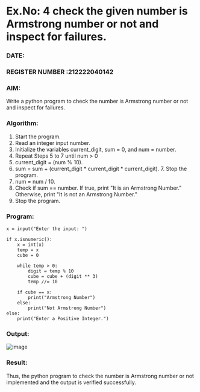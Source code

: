 # Ex.No: 4 check the given number is Armstrong number or not and inspect for failures.

### DATE:                                                                            
### REGISTER NUMBER :212222040142 


### AIM: 
Write a python program to check the number is Armstrong number or not and inspect for failures.


### Algorithm:
1.  Start the program.
2.	Read an integer input number.
3.	Initialize the variables current_digit, sum = 0, and num = number.
4.	Repeat Steps 5 to 7 until num > 0
5.	current_digit = (num % 10).
6.	sum = sum + (current_digit * current_digit * current_digit). 7. Stop the program.
7.	num = num / 10.
8.	Check if sum == number. If true, print "It is an Armstrong Number." Otherwise, print "It is not an Armstrong Number."
9.	Stop the program.

### Program:
```
x = input("Enter the input: ")

if x.isnumeric(): 
    x = int(x)
    temp = x
    cube = 0

    while temp > 0: 
        digit = temp % 10
        cube = cube + (digit ** 3)
        temp //= 10

    if cube == x: 
        print("Armstrong Number")
    else: 
        print("Not Armstrong Number")
else: 
    print("Enter a Positive Integer.")

```

### Output:
![image](https://github.com/user-attachments/assets/cb92e332-eb77-485a-9bdc-45edb01ef468)






### Result:
Thus, the python program to check the number is Armstrong number or not implemented and the output is verified successfully.


